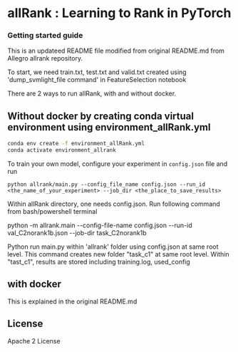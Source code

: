# allRank : Learning to Rank in PyTorch

### Getting started guide

This is an updateed README file modified from original README.md from  Allegro allrank repository.

To start, we need train.txt, test.txt and valid.txt created using 'dump_svmlight_file command' in FeatureSelection notebook

There are 2 ways to run allRank, with and without docker.

## Without docker by creating conda virtual environment using environment_allRank.yml

```bash
conda env create -f environment_allRank.yml
conda activate environment_allrank
```

To train your own model, configure your experiment in ```config.json``` file and run  

```python allrank/main.py --config_file_name config.json --run_id <the_name_of_your_experiment> --job_dir <the_place_to_save_results>```

Within allRank directory, one needs config.json.
Run following command from bash/powershell terminal

python -m allrank.main --config-file-name config.json --run-id val_C2norank1b.json --job-dir task_C2norank1b

Python run main.py within 'allrank' folder using config.json at same root level. 
This command creates new folder "task_c1" at same root level. Within "tast_c1", results are stored including training.log, used_config 

## with docker 

This is explained in the original README.md

## License

Apache 2 License

